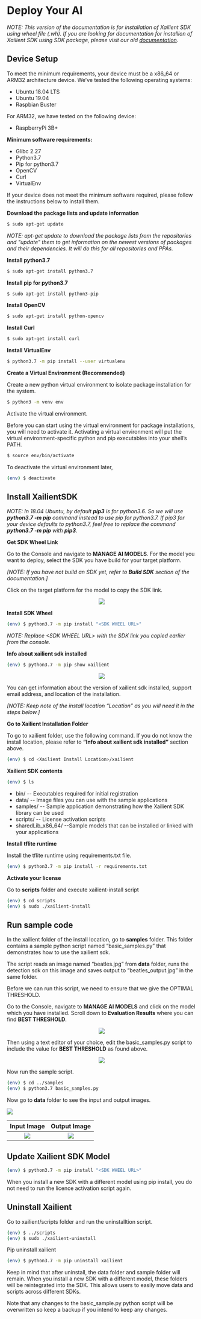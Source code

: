# Deploy Your AI

*NOTE: This version of the documentation is for installation of Xailient SDK using wheel file (.wh). 
If you are looking for documentation for installion of Xailient SDK using SDK package, please visit our old [documentation](https://xailient.readthedocs.io/en/latest/installation/).*

## Device Setup

To meet the minimum requirements, your device must be a x86_64 or ARM32 architecture device. We’ve tested the following operating systems:

* Ubuntu 18.04 LTS
* Ubuntu 19.04
* Raspbian Buster

For ARM32, we have tested on the following device:

* RaspberryPi 3B+

__Minimum software requirements:__

* Glibc 2.27
* Python3.7
* Pip for python3.7
* OpenCV
* Curl
* VirtualEnv

If your device does not meet the minimum software required, please follow the instructions below to install them.

__Download the package lists and update information__

```bash
$ sudo apt-get update
```

*NOTE: apt-get update to download the package lists from the repositories and "update" them to get information on the newest versions of packages and their dependencies. It will do this for all repositories and PPAs.*

__Install python3.7__

```bash
$ sudo apt-get install python3.7
```

__Install pip for python3.7__

```bash
$ sudo apt-get install python3-pip
```

__Install OpenCV__

```bash
$ sudo apt-get install python-opencv
```

__Install Curl__

```bash
$ sudo apt-get install curl
```

__Install VirtualEnv__

```bash
$ python3.7 -m pip install --user virtualenv
```

__Create a Virtual Environment (Recommended)__

Create a new python virtual environment to isolate package installation for the system.

```bash
$ python3 -m venv env
```

Activate the virtual environment.

Before you can start using the virtual environment for package installations, you will need to activate it. Activating a virtual environment will put the virtual environment-specific python and pip executables into your shell’s PATH.

```bash
$ source env/bin/activate
```

To deactivate the virtual environment later,

```bash
(env) $ deactivate
```

## Install XailientSDK

*NOTE: In 18.04 Ubuntu, by default __pip3__ is for python3.6. So we will use __python3.7 -m pip__ command instead to use pip for python3.7.
If pip3 for your device defaults to python3.7, feel free to replace the command __python3.7 -m pip__ with __pip3__.*

__Get SDK Wheel Link__

Go to the Console and navigate to __MANAGE AI MODELS__. For the model you want to deploy, select the SDK you have build for your target platform. 

_[NOTE: If you have not build an SDK yet, refer to __Build SDK__ section of the documentation.]_

Click on the target platform for the model to copy the SDK link.

<p align="center">
  <img src="../img/console/CopySDKLink.png">
</p>

__Install SDK Wheel__

```bash
(env) $ python3.7 -m pip install "<SDK WHEEL URL>"
```

*NOTE: Replace &lt;SDK WHEEL URL&gt; with the SDK link you copied earlier from the console.*

__Info about xailient sdk installed__

```bash
(env) $ python3.7 -m pip show xailient
```

<p align="center">
  <img src="../img/x86_64/check_xailient.png">
</p>

You can get information about the version of xailient sdk installed, support email address, and location of the installation. 

_[NOTE: Keep note of the install location “Location” as you will need it in the steps below.]_

__Go to Xailient Installation Folder__

To go to xailient folder, use the following command. If you do not know the install location, please refer to __“Info about xailient sdk installed”__ section above.

```bash
(env) $ cd <Xailient Install Location>/xailient
```

__Xailient SDK contents__

```bash
(env) $ ls
```

* bin/ -- Executables required for initial registration
* data/ -- Image files you can use with the sample applications
* samples/ -- Sample application demonstrating how the Xailient SDK library can be used
* scripts/ -- License activation scripts
* sharedLib_x86_64/ --Sample models that can be installed or linked with your applications


__Install tflite runtime__

Install the tflite runtime using requirements.txt file.

```bash
(env) $ python3.7 -m pip install -r requirements.txt
```

__Activate your license__

Go to __scripts__ folder and execute xailient-install script

```bash
(env) $ cd scripts
(env) $ sudo ./xailient-install
```

## Run sample code

In the xailient folder of the install location, go to __samples__ folder. This folder contains a sample python script named “basic_samples.py” that demonstrates how to use the xailient sdk. 

The script reads an image named “beatles.jpg” from __data__ folder, runs the detection sdk on this image and saves output to “beatles_output.jpg” in the same folder.

Before we can run this script, we need to ensure that we give the OPTIMAL THRESHOLD.

Go to the Console, navigate to __MANAGE AI MODELS__ and click on the model which you have installed. 
Scroll down to __Evaluation Results__ where you can find __BEST THRESHOLD__.

<p align="center">
  <img src="../img/console/Evaluation_thresh.png">
</p>

Then using a text editor of your choice, edit the basic_samples.py script to include the value for __BEST THRESHOLD__ as found above.

<p align="center">
  <img src="../img/console/best_thresh.png">
</p>

Now run the sample script.


```bash
(env) $ cd ../samples
(env) $ python3.7 basic_samples.py
```

Now go to __data__ folder to see the input and output images.

![](../img/x86_64/data_folder.png)

Input Image | Output Image
:-------------------------:|:-------------------------:
![](../img/x86_64/beatles.jpg)   |  ![](../img/x86_64/beatles_output.jpg)


## Update Xailient SDK Model

```bash
(env) $ python3.7 -m pip install "<SDK WHEEL URL>"
```

When you install a new SDK with a different model using pip install, you do not need to run the licence activation script again.

## Uninstall Xailient

Go to xailient/scripts folder and run the uninstalltion script.

```bash
(env) $ ../scripts
(env) $ sudo ./xailient-uninstall
```

Pip uninstall xailient

```bash
(env) $ python3.7 -m pip uninstall xailient
```

Keep in mind that after uninstall, the data folder and sample folder will remain.
When you install a new SDK with a different model, these folders will be reintegrated into the SDK. This allows users to easily move data and scripts across different SDKs.

Note that any changes to the basic_sample.py python script will be overwritten so keep a backup if you intend to keep any changes.

